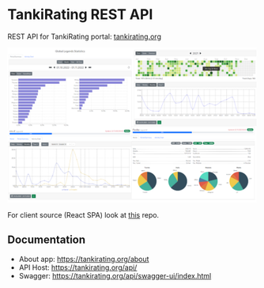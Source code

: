# TankiRating REST API

REST API for TankiRating portal: [tankirating.org](https://tankirating.org)

![TankiRating](./images/tankirating-collage.png)

For client source (React SPA) look at [this](https://github.com/kraskden/tankirating-app) repo. 

## Documentation

* About app: https://tankirating.org/about
* API Host: https://tankirating.org/api/
* Swagger: https://tankirating.org/api/swagger-ui/index.html